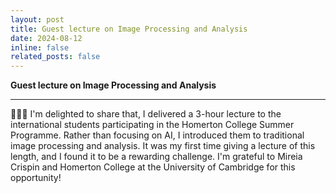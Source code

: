 ```yaml
---
layout: post
title: Guest lecture on Image Processing and Analysis
date: 2024-08-12
inline: false
related_posts: false
---
```


**Guest lecture on Image Processing and Analysis**

---

&#127752;&#127752;&#127752; I'm delighted to share that, I delivered a 3-hour lecture to the international students participating in the Homerton College Summer Programme. Rather than focusing on AI, I introduced them to traditional image processing and analysis. It was my first time giving a lecture of this length, and I found it to be a rewarding challenge. I'm grateful to Mireia Crispin and Homerton College at the University of Cambridge for this opportunity!
